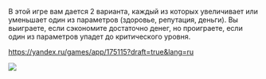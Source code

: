 В этой игре вам дается 2 варианта, каждый из которых увеличивает или уменьшает один из параметров (здоровье, репутация, деньги). Вы выиграете, если сэкономите достаточно денег, но проиграете, если один из параметров упадет до критического уровня.

https://yandex.ru/games/app/175115?draft=true&lang=ru

![](https://github.com/Syylik/HardChoice/assets/93443478/4e03eb36-5e7a-48d8-803e-10c271785700)
